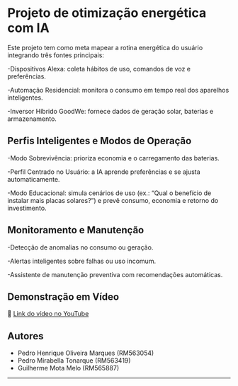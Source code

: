 #  Projeto de otimização energética com IA

Este projeto tem como meta mapear a rotina energética do usuário integrando três fontes principais:

-Dispositivos Alexa: coleta hábitos de uso, comandos de voz e preferências.

-Automação Residencial: monitora o consumo em tempo real dos aparelhos inteligentes.

-Inversor Híbrido GoodWe: fornece dados de geração solar, baterias e armazenamento.

## Perfis Inteligentes e Modos de Operação

-Modo Sobrevivência: prioriza economia e o carregamento das baterias.

-Perfil Centrado no Usuário: a IA aprende preferências e se ajusta automaticamente.

-Modo Educacional: simula cenários de uso (ex.: “Qual o benefício de instalar mais placas solares?”) e prevê consumo, economia e retorno do investimento.

## Monitoramento e Manutenção

-Detecção de anomalias no consumo ou geração.

-Alertas inteligentes sobre falhas ou uso incomum.

-Assistente de manutenção preventiva com recomendações automáticas.

##  Demonstração em Vídeo

🔗 [Link do vídeo no YouTube](https://youtube.com/shorts/0qvz5Rx2lQ8?feature=share)

##  Autores

- Pedro Henrique Oliveira Marques (RM563054)
- Pedro Mirabella Tonarque (RM563419)
- Guilherme Mota Melo (RM565887)

---
